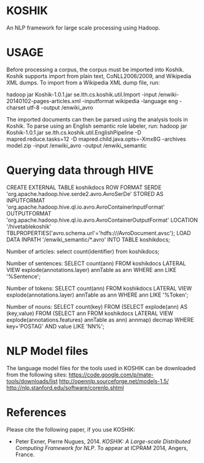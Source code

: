 KOSHIK
======

An NLP framework for large scale processing using Hadoop.

USAGE
=====

Before processing a corpus, the corpus must be imported into Koshik. Koshik supports import from plain text, CoNLL2006/2009, and Wikipedia XML dumps.
To import from a Wikipedia XML dump file, run:

hadoop jar Koshik-1.0.1.jar se.lth.cs.koshik.util.Import -input /enwiki-20140102-pages-articles.xml -inputformat wikipedia -language eng -charset utf-8 -output /enwiki_avro

The imported documents can then be parsed using the analysis tools in Koshik.
To parse using an English semantic role labeler, run:
hadoop jar Koshik-1.0.1.jar se.lth.cs.koshik.util.EnglishPipeline -D mapred.reduce.tasks=12 -D mapred.child.java.opts=-Xmx8G -archives model.zip -input /enwiki_avro -output /enwiki_semantic

Querying data through HIVE
==========================
CREATE EXTERNAL TABLE koshikdocs ROW FORMAT SERDE 'org.apache.hadoop.hive.serde2.avro.AvroSerDe' STORED AS INPUTFORMAT 'org.apache.hadoop.hive.ql.io.avro.AvroContainerInputFormat' OUTPUTFORMAT 'org.apache.hadoop.hive.ql.io.avro.AvroContainerOutputFormat' LOCATION '/hivetablekoshik' TBLPROPERTIES('avro.schema.url'='hdfs:///AvroDocument.avsc');
LOAD DATA INPATH '/enwiki_semantic/*.avro' INTO TABLE koshikdocs;

Number of articles:
select count(identifier) from koshikdocs;

Number of sentences:
SELECT count(ann) FROM koshikdocs LATERAL VIEW explode(annotations.layer) annTable as ann WHERE ann LIKE '%Sentence';

Number of tokens:
SELECT count(ann) FROM koshikdocs LATERAL VIEW explode(annotations.layer) annTable as ann WHERE ann LIKE '%Token';

Number of nouns:
SELECT count(key) FROM (SELECT explode(ann) AS (key,value) FROM (SELECT ann FROM koshikdocs LATERAL VIEW explode(annotations.features) annTable as ann) annmap) decmap WHERE key='POSTAG' AND value LIKE 'NN%';

NLP Model files
==========================
The language model files for the tools used in KOSHIK can be downloaded from the following sites:
https://code.google.com/p/mate-tools/downloads/list
http://opennlp.sourceforge.net/models-1.5/
http://nlp.stanford.edu/software/corenlp.shtml

References
==========
Please cite the following paper, if you use KOSHIK:
- Peter Exner, Pierre Nugues, 2014. *KOSHIK: A Large-scale Distributed Computing Framework for NLP*. To appear at ICPRAM 2014, Angers, France.
